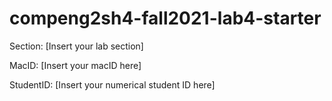 # compeng2sh4-fall2021-lab4-starter


Section: [Insert your lab section]

MacID: [Insert your macID here]

StudentID: [Insert your numerical student ID here]

